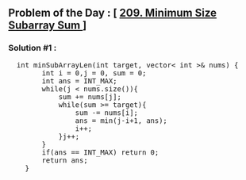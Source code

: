 ## Problem of the Day : [ <a href="https://leetcode.com/problems/minimum-size-subarray-sum/"> 209. Minimum Size Subarray Sum </a> ]

### Solution #1 :
<pre>
  int minSubArrayLen(int target, vector< int >& nums) {
        int i = 0,j = 0, sum = 0;
        int ans = INT_MAX;
        while(j < nums.size()){
            sum += nums[j];
            while(sum >= target){
                sum -= nums[i];
                ans = min(j-i+1, ans);
                i++;
            }j++;
        }
        if(ans == INT_MAX) return 0;
        return ans;
    }
</pre>
